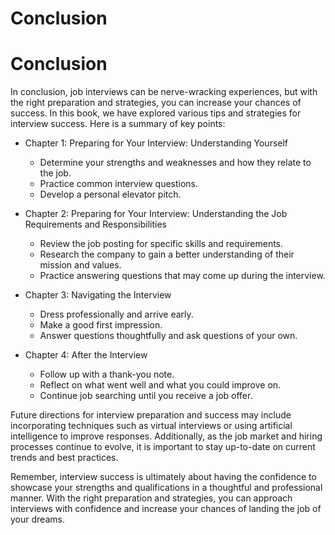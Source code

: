 # Conclusion

Conclusion
==========

In conclusion, job interviews can be nerve-wracking experiences, but with the right preparation and strategies, you can increase your chances of success. In this book, we have explored various tips and strategies for interview success. Here is a summary of key points:

* Chapter 1: Preparing for Your Interview: Understanding Yourself

  * Determine your strengths and weaknesses and how they relate to the job.
  * Practice common interview questions.
  * Develop a personal elevator pitch.
* Chapter 2: Preparing for Your Interview: Understanding the Job Requirements and Responsibilities

  * Review the job posting for specific skills and requirements.
  * Research the company to gain a better understanding of their mission and values.
  * Practice answering questions that may come up during the interview.
* Chapter 3: Navigating the Interview

  * Dress professionally and arrive early.
  * Make a good first impression.
  * Answer questions thoughtfully and ask questions of your own.
* Chapter 4: After the Interview

  * Follow up with a thank-you note.
  * Reflect on what went well and what you could improve on.
  * Continue job searching until you receive a job offer.

Future directions for interview preparation and success may include incorporating techniques such as virtual interviews or using artificial intelligence to improve responses. Additionally, as the job market and hiring processes continue to evolve, it is important to stay up-to-date on current trends and best practices.

Remember, interview success is ultimately about having the confidence to showcase your strengths and qualifications in a thoughtful and professional manner. With the right preparation and strategies, you can approach interviews with confidence and increase your chances of landing the job of your dreams.
